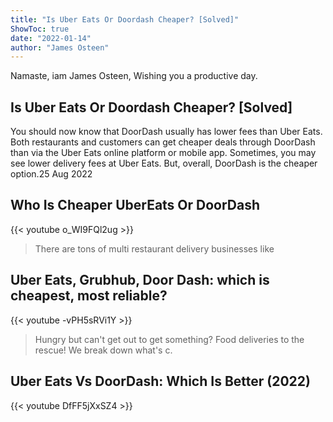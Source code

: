 ```yaml
---
title: "Is Uber Eats Or Doordash Cheaper? [Solved]"
ShowToc: true 
date: "2022-01-14"
author: "James Osteen" 
---
```


Namaste, iam James Osteen, Wishing you a productive day.
## Is Uber Eats Or Doordash Cheaper? [Solved]
You should now know that DoorDash usually has lower fees than Uber Eats. Both restaurants and customers can get cheaper deals through DoorDash than via the Uber Eats online platform or mobile app. Sometimes, you may see lower delivery fees at Uber Eats. But, overall, DoorDash is the cheaper option.25 Aug 2022

## Who Is Cheaper UberEats Or DoorDash
{{< youtube o_WI9FQl2ug >}}
>There are tons of multi restaurant delivery businesses like 

## Uber Eats, Grubhub, Door Dash: which is cheapest, most reliable?
{{< youtube -vPH5sRVi1Y >}}
>Hungry but can't get out to get something? Food deliveries to the rescue! We break down what's c.

## Uber Eats Vs DoorDash: Which Is Better (2022)
{{< youtube DfFF5jXxSZ4 >}}
>~~~~~~~~~~~~~~~~~~~~~~~~~~~~~~~~~~~~~~~~~~~~ Website: https://therideshareguy.com/ Facebook: ...

